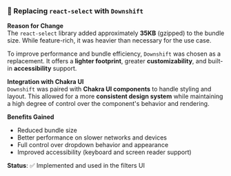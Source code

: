 ### 🧩 Replacing `react-select` with `Downshift`

**Reason for Change**  
The `react-select` library added approximately **35KB** (gzipped) to the bundle size. While feature-rich, it was heavier than necessary for the use case.

To improve performance and bundle efficiency, `Downshift` was chosen as a replacement. It offers a **lighter footprint**, greater **customizability**, and built-in **accessibility** support.

**Integration with Chakra UI**  
`Downshift` was paired with **Chakra UI components** to handle styling and layout. This allowed for a more **consistent design system** while maintaining a high degree of control over the component's behavior and rendering.

**Benefits Gained**
- Reduced bundle size
- Better performance on slower networks and devices
- Full control over dropdown behavior and appearance
- Improved accessibility (keyboard and screen reader support)

**Status**: ✅ Implemented and used in the filters UI
